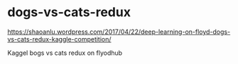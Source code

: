 # dogs-vs-cats-redux

https://shaoanlu.wordpress.com/2017/04/22/deep-learning-on-floyd-dogs-vs-cats-redux-kaggle-competition/

Kaggel bogs vs cats redux on flyodhub
